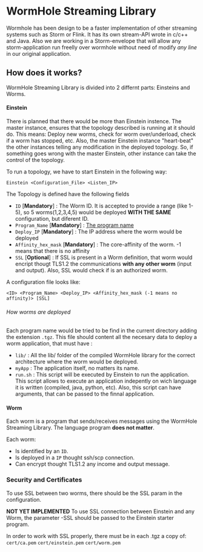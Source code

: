 WormHole Streaming Library
==========================

Wormhole has been design to be a faster implementation of other streaming systems such as Storm or Flink.
It has its own stream-API wrote in c/c++ and Java.
Also we are working in a Storm-envelope that will allow any storm-application run freelly over wormhole without need of modify *any line* in our original application.

## How does it works?

WormHole Streaming Library is divided into 2 differnt parts: Einsteins and Worms.

#### Einstein
There is planned that there would be more than Einstein instence.
The master instance, ensures that the topology described is running at it should do. This means: Deploy new worms, check for worm over/underload, check if a worm has stopped, etc.
Also, the master Einstein instance "heart-beat" the other instances telling any modification in the deployed topology. So, if something goes wrong with the master Einstein, other instance can take the control of the topology.

To run a topology, we have to start Einstein in the following way:

```
Einstein <Configuration_File> <Listen_IP>
```

The Topology is defined have the following fields
- `ID`                  [**Mandatory**] : The Worm ID. It is accepted to provide a range (like 1-5), so 5 worms(1,2,3,4,5) would be deployed **WITH THE SAME** configuration, but diferent ID.
- `Program_Name`        [**Mandatory**] : [The program name](#how-worms-are-deployed)
- `Deploy_IP`           [**Mandatory**] : The IP address where the worm would be deployed
- `Affinity_hex_mask`   [**Mandatory**] : The core-affinity of the worm. -1 means that there is no affinity
- `SSL`                 [**Optional**]  : If SSL is present in a Worm definition, that worm would encript thougt TLS1.2 the communications **with any other worm** (input and output). Also, SSL would check if is an authorized worm.

A configuration file looks like:
```
<ID> <Program_Name> <Deploy_IP> <Affinity_hex_mask (-1 means no affinity)> [SSL]
```

###### How worms are deployed
Each program name would be tried to be find in the current directory adding the extension `.tgz`. This file should content all the necesary data to deploy a worm application, that must have :
- `lib/`    : All the lib/ folder of the compiled WormHole library for the correct architecture where the worm would be deployed.
- `myApp`   : The application itself, no matters its name.
- `run.sh`  : This script will be executed by Einstein to run the application. This script allows to execute an application indepently on wich language it is written (compiled, java, python, etc). Also, this script can have arguments, that can be passed to the finnal application.

#### Worm
Each worm is a program that sends/receives messages using the WormHole Streaming Library. The language program **does not matter**.

Each worm:
- Is identified by an `ID`.
- Is deployed in a `IP` thought ssh/scp connection.
- Can encrypt thought TLS1.2 any income and output message.

### Security and Certificates

To use SSL between two worms, there should be the SSL param in the configuration.

**NOT YET IMPLEMENTED** To use SSL connection between Einstein and any Worm, the parameter -SSL should be passed to the Einstein starter program.

In order to work with SSL properly, there must be in each .tgz a copy of: `cert/ca.pem` `cert/einstein.pem` `cert/worm.pem`

